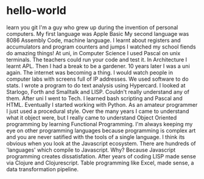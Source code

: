 # hello-world
learn you git
I'm a guy who grew up during the invention of personal computers.
My first language was Apple Basic
My second language was 8086 Assembly Code, machine language.
I learnt about registers and accumulators and program counters and jumps
I watched my school fiends do amazing things!
At uni, in Computer Science I used Pascal on unix terminals. The teachers could run your code and test it.
In Architecture I learnt APL.
Then I had a break to be a gardener.
10 years later I was a uni again. The internet was becoming a thing.
I would watch people in computer labs with screens full of IP addresses.
We used software to do stats. I wrote a program to do text analysis using Hypercard.
I looked at Starlogo, Forth and Smalltalk and LISP. Couldn't really understand any of them.
After uni I went to Tech. I learned bash scripting and Pascal and HTML.
Eventually I started working with Python.
As an amateur programmer I just used a procedural style.
Over the many years I came to understand what it object were, but I really came to understand Object Oriented programming by learning Functional Programming.
I'm always keeping my eye on other programming languages because programming is complex art and you are never satified with the tools of a single language.
I think its obvious when you look at the Javascript ecosystem. There are hundreds of 'languages' which compile to Javascript. Why? Because Javascript programming creates dissatisfation.
After years of coding LISP made sense via Clojure and Clojurescript.
Table programming like Excel, made sense, a data transformation pipeline.

